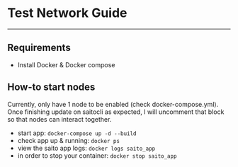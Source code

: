 # Test Network Guide

---
## Requirements
- Install Docker & Docker compose

## How-to start nodes
Currently, only have 1 node to be enabled (check docker-compose.yml).
Once finishing update on saitocli as expected, I will uncomment that block so that
nodes can interact together.

- start app: `docker-compose up -d --build`
- check app up & running: `docker ps`
- view the saito app logs: `docker logs saito_app`
- in order to stop your container: `docker stop saito_app`